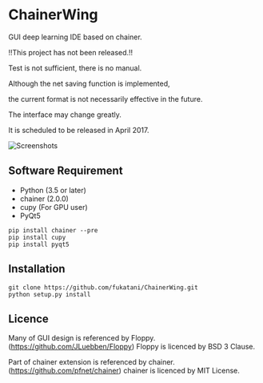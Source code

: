 # ChainerWing
GUI deep learning IDE based on chainer.

!!This project has not been released.!!

Test is not sufficient, there is no manual.

Although the net saving function is implemented, 

the current format is not necessarily effective in the future.

The interface may change greatly.


It is scheduled to be released in April 2017.

![Screenshots](https://github.com/fukatani/ChainerWing/blob/master/doc/screenshot.png "Screenshots")

## Software Requirement

* Python (3.5 or later)
* chainer (2.0.0)
* cupy (For GPU user)
* PyQt5
```
pip install chainer --pre
pip install cupy
pip install pyqt5
```

## Installation

```
git clone https://github.com/fukatani/ChainerWing.git
python setup.py install
```

## Licence

Many of GUI design is referenced by Floppy.
(https://github.com/JLuebben/Floppy)
Floppy is licenced by BSD 3 Clause.

Part of chainer extension is referenced by chainer.
(https://github.com/pfnet/chainer)
chainer is licenced by MIT License.

